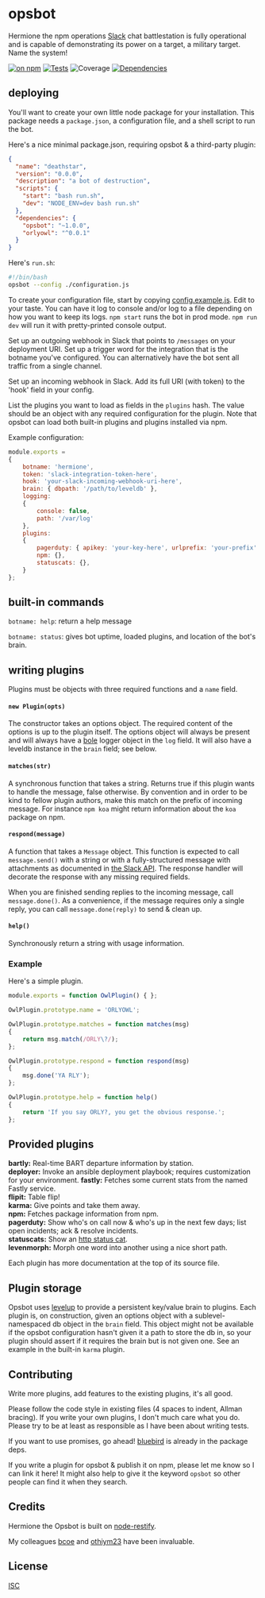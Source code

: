 # opsbot

Hermione the npm operations [Slack](https://slack.com) chat battlestation is fully operational and is capable of demonstrating its power on a target, a military target. Name the system!

[![on npm](http://img.shields.io/npm/v/opsbot.svg?style=flat)](https://www.npmjs.org/package/opsbot)  [![Tests](http://img.shields.io/travis/ceejbot/opsbot.svg?style=flat)](http://travis-ci.org/ceejbot/opsbot)  ![Coverage](http://img.shields.io/badge/coverage-77%25-yellow.svg?style=flat)   [![Dependencies](http://img.shields.io/david/ceejbot/opsbot.svg?style=flat)](https://david-dm.org/ceejbot/opsbot)

## deploying

You'll want to create your own little node package for your installation. This package needs a `package.json`, a configuration file, and a shell script to run the bot.

Here's a nice minimal package.json, requiring opsbot & a third-party plugin:

```json
{
  "name": "deathstar",
  "version": "0.0.0",
  "description": "a bot of destruction",
  "scripts": {
    "start": "bash run.sh",
    "dev": "NODE_ENV=dev bash run.sh"
  },
  "dependencies": {
    "opsbot": "~1.0.0",
    "orlyowl": "^0.0.1"
  }
}
```

Here's `run.sh`:

```bash
#!/bin/bash
opsbot --config ./configuration.js
```

To create your configuration file, start by copying [config.example.js](https://github.com/ceejbot/opsbot/blob/master/config.example.js). Edit to your taste. You can have it log to console and/or log to a file depending on how you want to keep its logs. `npm start` runs the bot in prod mode. `npm run dev` will run it with pretty-printed console output.

Set up an outgoing webhook in Slack that points to `/messages` on your deployment URI. Set up a trigger word for the integration that is the botname you've configured. You can alternatively have the bot sent all traffic from a single channel.

Set up an incoming webhook in Slack. Add its full URI (with token) to the 'hook' field in your config.

List the plugins you want to load as fields in the `plugins` hash. The value should be an object with any required configuration for the plugin. Note that opsbot can load both built-in plugins and plugins installed via npm.

Example configuration:

```javascript
module.exports =
{
    botname: 'hermione',
    token: 'slack-integration-token-here',
    hook: 'your-slack-incoming-webhook-uri-here',
    brain: { dbpath: '/path/to/leveldb' },
    logging:
    {
        console: false,
        path: '/var/log'
    },
    plugins:
    {
        pagerduty: { apikey: 'your-key-here', urlprefix: 'your-prefix' },
        npm: {},
        statuscats: {},
    }
};
```

## built-in commands

`botname: help`: return a help message

`botname: status`: gives bot uptime, loaded plugins, and location of the bot's brain.

## writing plugins

Plugins must be objects with three required functions and a `name` field.

#### `new Plugin(opts)`

The constructor takes an options object. The required content of the options is up to the plugin itself. The options object will always be present and will always have a [bole](https://github.com/rvagg/bole) logger object in the `log` field. It will also have a leveldb instance in the `brain` field; see below.

#### `matches(str)`

A synchronous function that takes a string. Returns true if this plugin wants to handle the message, false otherwise. By convention and in order to be kind to fellow plugin authors, make this match on the prefix of incoming message. For instance `npm koa` might return information about the `koa` package on npm.

#### `respond(message)`

A function that takes a `Message` object. This function is expected to call `message.send()` with a string or with a fully-structured message with attachments as documented in [the Slack API](https://api.slack.com/docs/attachments). The response handler will decorate the response with any missing required fields.

When you are finished sending replies to the incoming message, call `message.done()`. As a convenience, if the message requires only a single reply, you can call `message.done(reply)` to send & clean up.

#### `help()`

Synchronously return a string with usage information.

### Example

Here's a simple plugin.

```javascript
module.exports = function OwlPlugin() { };

OwlPlugin.prototype.name = 'ORLYOWL';

OwlPlugin.prototype.matches = function matches(msg)
{
    return msg.match(/ORLY\?/);
};

OwlPlugin.prototype.respond = function respond(msg)
{
    msg.done('YA RLY');
};

OwlPlugin.prototype.help = function help()
{
    return 'If you say ORLY?, you get the obvious response.';
};
```

## Provided plugins

__bartly:__ Real-time BART departure information by station.  
__deployer:__ Invoke an ansible deployment playbook; requires customization for your environment.
__fastly:__ Fetches some current stats from the named Fastly service.  
__flipit:__ Table flip!  
__karma:__ Give points and take them away.  
__npm:__ Fetches package information from npm.  
__pagerduty:__ Show who's on call now & who's up in the next few days; list open incidents; ack & resolve incidents.  
__statuscats:__ Show an [http status cat](http://httpcats.herokuapp.com).  
__levenmorph:__ Morph one word into another using a nice short path.  

Each plugin has more documentation at the top of its source file.

## Plugin storage

Opsbot uses [levelup](https://github.com/rvagg/node-levelup) to provide a persistent key/value brain to plugins. Each plugin is, on construction, given an options object with a sublevel-namespaced db object in the `brain` field. This object might not be available if the opsbot configuration hasn't given it a path to store the db in, so your plugin should assert if it requires the brain but is not given one. See an example in the built-in `karma` plugin.

## Contributing

Write more plugins, add features to the existing plugins, it's all good.

Please follow the code style in existing files (4 spaces to indent, Allman bracing). If you write your own plugins, I don't much care what you do. Please try to be at least as responsible as I have been about writing tests.

If you want to use promises, go ahead! [bluebird](https://github.com/petkaantonov/bluebird) is already in the package deps.

If you write a plugin for opsbot & publish it on npm, please let me know so I can link it here! It might also help to give it the keyword `opsbot` so other people can find it when they search.

## Credits

Hermione the Opsbot is built on [node-restify](http://mcavage.me/node-restify/).

My colleagues [bcoe](https://github.com/bcoe) and [othiym23](https://github.com/othiym23/) have been invaluable.

## License

[ISC](http://opensource.org/licenses/ISC)
